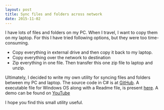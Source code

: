 ```yaml
---
layout: post
title: Sync files and folders across network
date: 2015-11-02
---
```

I have lots of files and folders on my PC. When I travel, I want to copy them on my laptop. For this I have tried following options, but they were too time-consuming.

- Copy everything in external drive and then copy it back to my laptop.
- Copy everything over the network to destination
- Zip everything in one file. Then transfer this one zip file to laptop and unzip.

Ultimately, I decided to write my own utility for syncing files and folders between my PC and laptop.
The source code in C# is at [GitHub](https://github.com/vijaynathani/SyncFolders).
A executable file for Windows OS along with a Readme file, is present [here](https://www.youtube.com/watch?v=VqNLIEmvLOY).
A demo can be found on [YouTube](https://sites.google.com/site/nathanivijay/sync-folders-over-network
)

I hope you find this small utility useful.
